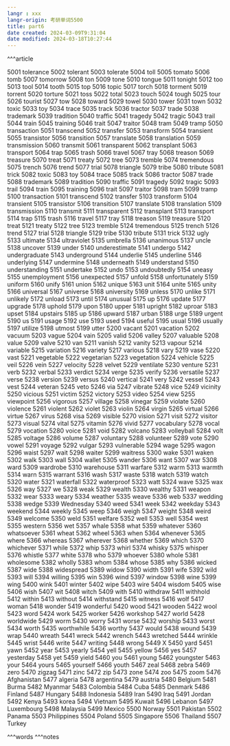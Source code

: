 ```yaml
---
langr : xxx
langr-origin: 考研单词5500
title: part6
date created: 2024-03-09T9:31:04
date modified: 2024-03-18T10:27:44
---
```


^^^article

5001 tolerance
5002 tolerant
5003 tolerate
5004 toll
5005 tomato
5006 tomb
5007 tomorrow
5008 ton
5009 tone
5010 tongue
5011 tonight
5012 too
5013 tool
5014 tooth
5015 top
5016 topic
5017 torch
5018 torment
5019 torrent
5020 torture
5021 toss
5022 total
5023 touch
5024 tough
5025 tour
5026 tourist
5027 tow
5028 toward
5029 towel
5030 tower
5031 town
5032 toxic
5033 toy
5034 trace
5035 track
5036 tractor
5037 trade
5038 trademark
5039 tradition
5040 traffic
5041 tragedy
5042 tragic
5043 trail
5044 train
5045 training
5046 trait
5047 traitor
5048 tram
5049 tramp
5050 transaction
5051 transcend
5052 transfer
5053 transform
5054 transient
5055 transistor
5056 transition
5057 translate
5058 translation
5059 transmission
5060 transmit
5061 transparent
5062 transplant
5063 transport
5064 trap
5065 trash
5066 travel
5067 tray
5068 treason
5069 treasure
5070 treat
5071 treaty
5072 tree
5073 tremble
5074 tremendous
5075 trench
5076 trend
5077 trial
5078 triangle
5079 tribe
5080 tribute
5081 trick
5082 toxic
5083 toy
5084 trace
5085 track
5086 tractor
5087 trade
5088 trademark
5089 tradition
5090 traffic
5091 tragedy
5092 tragic
5093 trail
5094 train
5095 training
5096 trait
5097 traitor
5098 tram
5099 tramp
5100 transaction
5101 transcend
5102 transfer
5103 transform
5104 transient
5105 transistor
5106 transition
5107 translate
5108 translation
5109 transmission
5110 transmit
5111 transparent
5112 transplant
5113 transport
5114 trap
5115 trash
5116 travel
5117 tray
5118 treason
5119 treasure
5120 treat
5121 treaty
5122 tree
5123 tremble
5124 tremendous
5125 trench
5126 trend
5127 trial
5128 triangle
5129 tribe
5130 tribute
5131 trick
5132 ugly
5133 ultimate
5134 ultraviolet
5135 umbrella
5136 unanimous
5137 uncle
5138 uncover
5139 under
5140 underestimate
5141 undergo
5142 undergraduate
5143 underground
5144 underlie
5145 underline
5146 underlying
5147 undermine
5148 underneath
5149 understand
5150 understanding
5151 undertake
5152 undo
5153 undoubtedly
5154 uneasy
5155 unemployment
5156 unexpected
5157 unfold
5158 unfortunately
5159 uniform
5160 unify
5161 union
5162 unique
5163 unit
5164 unite
5165 unity
5166 universal
5167 universe
5168 university
5169 unless
5170 unlike
5171 unlikely
5172 unload
5173 until
5174 unusual
5175 up
5176 update
5177 upgrade
5178 uphold
5179 upon
5180 upper
5181 upright
5182 uproar
5183 upset
5184 upstairs
5185 up
5186 upward
5187 urban
5188 urge
5189 urgent
5190 us
5191 usage
5192 use
5193 used
5194 useful
5195 usual
5196 usually
5197 utilize
5198 utmost
5199 utter
5200 vacant
5201 vacation
5202 vacuum
5203 vague
5204 vain
5205 valid
5206 valley
5207 valuable
5208 value
5209 valve
5210 van
5211 vanish
5212 vanity
5213 vapour
5214 variable
5215 variation
5216 variety
5217 various
5218 vary
5219 vase
5220 vast
5221 vegetable
5222 vegetarian
5223 vegetation
5224 vehicle
5225 veil
5226 vein
5227 velocity
5228 velvet
5229 ventilate
5230 venture
5231 verb
5232 verbal
5233 verdict
5234 verge
5235 verify
5236 versatile
5237 verse
5238 version
5239 versus
5240 vertical
5241 very
5242 vessel
5243 vest
5244 veteran
5245 veto
5246 via
5247 vibrate
5248 vice
5249 vicinity
5250 vicious
5251 victim
5252 victory
5253 video
5254 view
5255 viewpoint
5256 vigorous
5257 village
5258 vinegar
5259 violate
5260 violence
5261 violent
5262 violet
5263 violin
5264 virgin
5265 virtual
5266 virtue
5267 virus
5268 visa
5269 visible
5270 vision
5271 visit
5272 visitor
5273 visual
5274 vital
5275 vitamin
5276 vivid
5277 vocabulary
5278 vocal
5279 vocation
5280 voice
5281 void
5282 volcano
5283 volleyball
5284 volt
5285 voltage
5286 volume
5287 voluntary
5288 volunteer
5289 vote
5290 vowel
5291 voyage
5292 vulgar
5293 vulnerable
5294 wage
5295 wagon
5296 waist
5297 wait
5298 waiter
5299 waitress
5300 wake
5301 waken
5302 walk
5303 wall
5304 wallet
5305 wander
5306 want
5307 war
5308 ward
5309 wardrobe
5310 warehouse
5311 warfare
5312 warm
5313 warmth
5314 warn
5315 warrant
5316 wash
5317 waste
5318 watch
5319 watch
5320 water
5321 waterfall
5322 waterproof
5323 watt
5324 wave
5325 wax
5326 way
5327 we
5328 weak
5329 wealth
5330 wealthy
5331 weapon
5332 wear
5333 weary
5334 weather
5335 weave
5336 web
5337 wedding
5338 wedge
5339 Wednesday
5340 weed
5341 week
5342 weekday
5343 weekend
5344 weekly
5345 weep
5346 weigh
5347 weight
5348 weird
5349 welcome
5350 weld
5351 welfare
5352 well
5353 well
5354 west
5355 western
5356 wet
5357 whale
5358 what
5359 whatever
5360 whatsoever
5361 wheat
5362 wheel
5363 when
5364 whenever
5365 where
5366 whereas
5367 wherever
5368 whether
5369 which
5370 whichever
5371 while
5372 whip
5373 whirl
5374 whisky
5375 whisper
5376 whistle
5377 white
5378 who
5379 whoever
5380 whole
5381 wholesome
5382 wholly
5383 whom
5384 whose
5385 why
5386 wicked
5387 wide
5388 widespread
5389 widow
5390 width
5391 wife
5392 wild
5393 will
5394 willing
5395 win
5396 wind
5397 window
5398 wine
5399 wing
5400 wink
5401 winter
5402 wipe
5403 wire
5404 wisdom
5405 wise
5406 wish
5407 wit
5408 witch
5409 with
5410 withdraw
5411 withhold
5412 within
5413 without
5414 withstand
5415 witness
5416 wolf
5417 woman
5418 wonder
5419 wonderful
5420 wood
5421 wooden
5422 wool
5423 word
5424 work
5425 worker
5426 workshop
5427 world
5428 worldwide
5429 worm
5430 worry
5431 worse
5432 worship
5433 worst
5434 worth
5435 worthwhile
5436 worthy
5437 would
5438 wound
5439 wrap
5440 wreath
5441 wreck
5442 wrench
5443 wretched
5444 wrinkle
5445 wrist
5446 write
5447 writing
5448 wrong
5449 X
5450 yard
5451 yawn
5452 year
5453 yearly
5454 yell
5455 yellow
5456 yes
5457 yesterday
5458 yet
5459 yield
5460 you
5461 young
5462 youngster
5463 your
5464 yours
5465 yourself
5466 youth
5467 zeal
5468 zebra
5469 zero
5470 zigzag
5471 zinc
5472 zip
5473 zone
5474 zoo
5475 zoom
5476 Afghanistan
5477 algeria
5478 argentina
5479 austria
5480 Belgium
5481 Burma
5482 Myanmar
5483 Colombia
5484 Cuba
5485 Denmark
5486 Finland
5487 Hungary
5488 Indonesia
5489 Iran
5490 Iraq
5491 Jordan
5492 Kenya
5493 korea
5494 Vietnam
5495 Kuwait
5496 Lebanon
5497 Luxembourg
5498 Malaysia
5499 Mexico
5500 Norway
5501 Pakistan
5502 Panama
5503 Philippines
5504 Poland
5505 Singapore
5506 Thailand
5507 Turkey


^^^words
^^^notes
